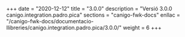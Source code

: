 +++
date        = "2020-12-12"
title       = "3.0.0"
description = "Versió 3.0.0 canigo.integration.padro.pica"
sections    = "canigo-fwk-docs"
enllac		= "/canigo-fwk-docs/documentacio-llibreries/canigo.integration.padro.pica/3.0.0/"
weight		= 6
+++

